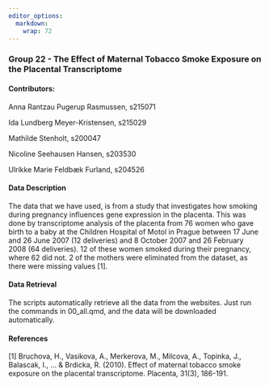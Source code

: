 ```yaml
---
editor_options: 
  markdown: 
    wrap: 72
---
```


### Group 22 - The Effect of Maternal Tobacco Smoke Exposure on the Placental Transcriptome

#### Contributors:

Anna Rantzau Pugerup Rasmussen, s215071

Ida Lundberg Meyer-Kristensen, s215029

Mathilde Stenholt, s200047

Nicoline Seehausen Hansen, s203530

Ulrikke Marie Feldbæk Furland, s204526

#### Data Description

The data that we have used, is from a study that investigates how
smoking during pregnancy influences gene expression in the placenta.
This was done by transcriptome analysis of the placenta from 76 women
who gave birth to a baby at the Children Hospital of Motol in Prague
between 17 June and 26 June 2007 (12 deliveries) and 8 October 2007 and
26 February 2008 (64 deliveries). 12 of these women smoked during their
pregnancy, where 62 did not. 2 of the mothers were eliminated from the
dataset, as there were missing values [1].

#### Data Retrieval

The scripts automatically retrieve all the data from the websites. Just
run the commands in 00_all.qmd, and the data will be downloaded
automatically.

#### References

[1] Bruchova, H., Vasikova, A., Merkerova, M., Milcova, A., Topinka, J.,
Balascak, I., ... & Brdicka, R. (2010). Effect of maternal tobacco smoke
exposure on the placental transcriptome. Placenta, 31(3), 186-191.
